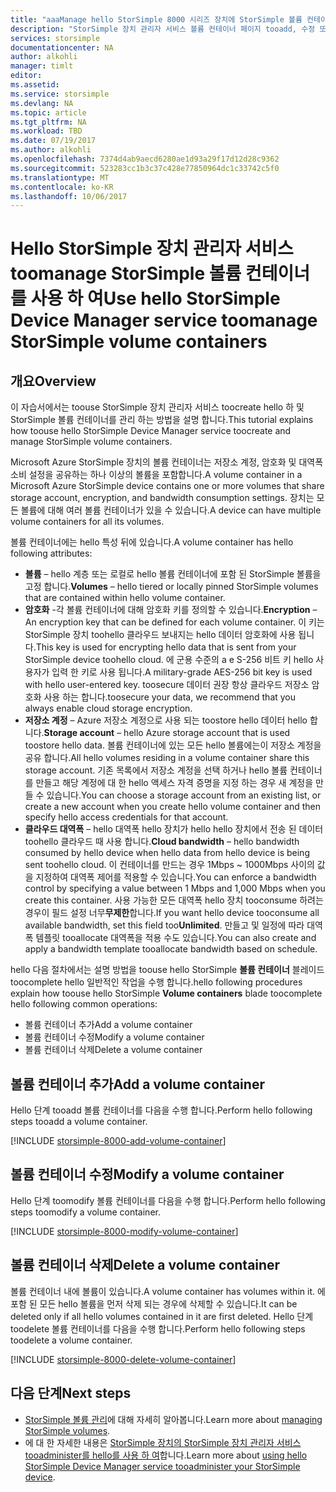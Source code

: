 ```yaml
---
title: "aaaManage hello StorSimple 8000 시리즈 장치에 StorSimple 볼륨 컨테이너 | Microsoft Docs"
description: "StorSimple 장치 관리자 서비스 볼륨 컨테이너 페이지 tooadd, 수정 또는 볼륨 컨테이너 삭제 hello를 사용 하는 방법에 대해 설명 합니다."
services: storsimple
documentationcenter: NA
author: alkohli
manager: timlt
editor: 
ms.assetid: 
ms.service: storsimple
ms.devlang: NA
ms.topic: article
ms.tgt_pltfrm: NA
ms.workload: TBD
ms.date: 07/19/2017
ms.author: alkohli
ms.openlocfilehash: 7374d4ab9aecd6280ae1d93a29f17d12d28c9362
ms.sourcegitcommit: 523283cc1b3c37c428e77850964dc1c33742c5f0
ms.translationtype: MT
ms.contentlocale: ko-KR
ms.lasthandoff: 10/06/2017
---
```

# <a name="use-hello-storsimple-device-manager-service-toomanage-storsimple-volume-containers"></a><span data-ttu-id="06fbc-103">Hello StorSimple 장치 관리자 서비스 toomanage StorSimple 볼륨 컨테이너를 사용 하 여</span><span class="sxs-lookup"><span data-stu-id="06fbc-103">Use hello StorSimple Device Manager service toomanage StorSimple volume containers</span></span>

## <a name="overview"></a><span data-ttu-id="06fbc-104">개요</span><span class="sxs-lookup"><span data-stu-id="06fbc-104">Overview</span></span>
<span data-ttu-id="06fbc-105">이 자습서에서는 toouse StorSimple 장치 관리자 서비스 toocreate hello 하 및 StorSimple 볼륨 컨테이너를 관리 하는 방법을 설명 합니다.</span><span class="sxs-lookup"><span data-stu-id="06fbc-105">This tutorial explains how toouse hello StorSimple Device Manager service toocreate and manage StorSimple volume containers.</span></span>

<span data-ttu-id="06fbc-106">Microsoft Azure StorSimple 장치의 볼륨 컨테이너는 저장소 계정, 암호화 및 대역폭 소비 설정을 공유하는 하나 이상의 볼륨을 포함합니다.</span><span class="sxs-lookup"><span data-stu-id="06fbc-106">A volume container in a Microsoft Azure StorSimple device contains one or more volumes that share storage account, encryption, and bandwidth consumption settings.</span></span> <span data-ttu-id="06fbc-107">장치는 모든 볼륨에 대해 여러 볼륨 컨테이너가 있을 수 있습니다.</span><span class="sxs-lookup"><span data-stu-id="06fbc-107">A device can have multiple volume containers for all its volumes.</span></span> 

<span data-ttu-id="06fbc-108">볼륨 컨테이너에는 hello 특성 뒤에 있습니다.</span><span class="sxs-lookup"><span data-stu-id="06fbc-108">A volume container has hello following attributes:</span></span>

* <span data-ttu-id="06fbc-109">**볼륨** – hello 계층 또는 로컬로 hello 볼륨 컨테이너에 포함 된 StorSimple 볼륨을 고정 합니다.</span><span class="sxs-lookup"><span data-stu-id="06fbc-109">**Volumes** – hello tiered or locally pinned StorSimple volumes that are contained within hello volume container.</span></span> 
* <span data-ttu-id="06fbc-110">**암호화** -각 볼륨 컨테이너에 대해 암호화 키를 정의할 수 있습니다.</span><span class="sxs-lookup"><span data-stu-id="06fbc-110">**Encryption** – An encryption key that can be defined for each volume container.</span></span> <span data-ttu-id="06fbc-111">이 키는 StorSimple 장치 toohello 클라우드 보내지는 hello 데이터 암호화에 사용 됩니다.</span><span class="sxs-lookup"><span data-stu-id="06fbc-111">This key is used for encrypting hello data that is sent from your StorSimple device toohello cloud.</span></span> <span data-ttu-id="06fbc-112">에 군용 수준의 a e S-256 비트 키 hello 사용자가 입력 한 키로 사용 됩니다.</span><span class="sxs-lookup"><span data-stu-id="06fbc-112">A military-grade AES-256 bit key is used with hello user-entered key.</span></span> <span data-ttu-id="06fbc-113">toosecure 데이터 권장 항상 클라우드 저장소 암호화 사용 하는 합니다.</span><span class="sxs-lookup"><span data-stu-id="06fbc-113">toosecure your data, we recommend that you always enable cloud storage encryption.</span></span>
* <span data-ttu-id="06fbc-114">**저장소 계정** – Azure 저장소 계정으로 사용 되는 toostore hello 데이터 hello 합니다.</span><span class="sxs-lookup"><span data-stu-id="06fbc-114">**Storage account** – hello Azure storage account that is used toostore hello data.</span></span> <span data-ttu-id="06fbc-115">볼륨 컨테이너에 있는 모든 hello 볼륨에는이 저장소 계정을 공유 합니다.</span><span class="sxs-lookup"><span data-stu-id="06fbc-115">All hello volumes residing in a volume container share this storage account.</span></span> <span data-ttu-id="06fbc-116">기존 목록에서 저장소 계정을 선택 하거나 hello 볼륨 컨테이너를 만들고 해당 계정에 대 한 hello 액세스 자격 증명을 지정 하는 경우 새 계정을 만들 수 있습니다.</span><span class="sxs-lookup"><span data-stu-id="06fbc-116">You can choose a storage account from an existing list, or create a new account when you create hello volume container and then specify hello access credentials for that account.</span></span>
* <span data-ttu-id="06fbc-117">**클라우드 대역폭** – hello 대역폭 hello 장치가 hello hello 장치에서 전송 된 데이터 toohello 클라우드 때 사용 합니다.</span><span class="sxs-lookup"><span data-stu-id="06fbc-117">**Cloud bandwidth** – hello bandwidth consumed by hello device when hello data from hello device is being sent toohello cloud.</span></span> <span data-ttu-id="06fbc-118">이 컨테이너를 만드는 경우 1Mbps ~ 1000Mbps 사이의 값을 지정하여 대역폭 제어를 적용할 수 있습니다.</span><span class="sxs-lookup"><span data-stu-id="06fbc-118">You can enforce a bandwidth control by specifying a value between 1 Mbps and 1,000 Mbps when you create this container.</span></span> <span data-ttu-id="06fbc-119">사용 가능한 모든 대역폭 hello 장치 tooconsume 하려는 경우이 필드 설정 너무**무제한**합니다.</span><span class="sxs-lookup"><span data-stu-id="06fbc-119">If you want hello device tooconsume all available bandwidth, set this field too**Unlimited**.</span></span> <span data-ttu-id="06fbc-120">만들고 및 일정에 따라 대역폭 템플릿 tooallocate 대역폭을 적용 수도 있습니다.</span><span class="sxs-lookup"><span data-stu-id="06fbc-120">You can also create and apply a bandwidth template tooallocate bandwidth based on schedule.</span></span>

<span data-ttu-id="06fbc-121">hello 다음 절차에서는 설명 방법을 toouse hello StorSimple **볼륨 컨테이너** 블레이드 toocomplete hello 일반적인 작업을 수행 합니다.</span><span class="sxs-lookup"><span data-stu-id="06fbc-121">hello following procedures explain how toouse hello StorSimple **Volume containers** blade toocomplete hello following common operations:</span></span>

* <span data-ttu-id="06fbc-122">볼륨 컨테이너 추가</span><span class="sxs-lookup"><span data-stu-id="06fbc-122">Add a volume container</span></span>
* <span data-ttu-id="06fbc-123">볼륨 컨테이너 수정</span><span class="sxs-lookup"><span data-stu-id="06fbc-123">Modify a volume container</span></span>
* <span data-ttu-id="06fbc-124">볼륨 컨테이너 삭제</span><span class="sxs-lookup"><span data-stu-id="06fbc-124">Delete a volume container</span></span>

## <a name="add-a-volume-container"></a><span data-ttu-id="06fbc-125">볼륨 컨테이너 추가</span><span class="sxs-lookup"><span data-stu-id="06fbc-125">Add a volume container</span></span>
<span data-ttu-id="06fbc-126">Hello 단계 tooadd 볼륨 컨테이너를 다음을 수행 합니다.</span><span class="sxs-lookup"><span data-stu-id="06fbc-126">Perform hello following steps tooadd a volume container.</span></span>

[!INCLUDE [storsimple-8000-add-volume-container](../../includes/storsimple-8000-create-volume-container.md)]

## <a name="modify-a-volume-container"></a><span data-ttu-id="06fbc-127">볼륨 컨테이너 수정</span><span class="sxs-lookup"><span data-stu-id="06fbc-127">Modify a volume container</span></span>
<span data-ttu-id="06fbc-128">Hello 단계 toomodify 볼륨 컨테이너를 다음을 수행 합니다.</span><span class="sxs-lookup"><span data-stu-id="06fbc-128">Perform hello following steps toomodify a volume container.</span></span>

[!INCLUDE [storsimple-8000-modify-volume-container](../../includes/storsimple-8000-modify-volume-container.md)]

## <a name="delete-a-volume-container"></a><span data-ttu-id="06fbc-129">볼륨 컨테이너 삭제</span><span class="sxs-lookup"><span data-stu-id="06fbc-129">Delete a volume container</span></span>
<span data-ttu-id="06fbc-130">볼륨 컨테이너 내에 볼륨이 있습니다.</span><span class="sxs-lookup"><span data-stu-id="06fbc-130">A volume container has volumes within it.</span></span> <span data-ttu-id="06fbc-131">에 포함 된 모든 hello 볼륨을 먼저 삭제 되는 경우에 삭제할 수 있습니다.</span><span class="sxs-lookup"><span data-stu-id="06fbc-131">It can be deleted only if all hello volumes contained in it are first deleted.</span></span> <span data-ttu-id="06fbc-132">Hello 단계 toodelete 볼륨 컨테이너를 다음을 수행 합니다.</span><span class="sxs-lookup"><span data-stu-id="06fbc-132">Perform hello following steps toodelete a volume container.</span></span>

[!INCLUDE [storsimple-8000-delete-volume-container](../../includes/storsimple-8000-delete-volume-container.md)]

## <a name="next-steps"></a><span data-ttu-id="06fbc-133">다음 단계</span><span class="sxs-lookup"><span data-stu-id="06fbc-133">Next steps</span></span>
* <span data-ttu-id="06fbc-134">[StorSimple 볼륨 관리](storsimple-8000-manage-volumes-u2.md)에 대해 자세히 알아봅니다.</span><span class="sxs-lookup"><span data-stu-id="06fbc-134">Learn more about [managing StorSimple volumes](storsimple-8000-manage-volumes-u2.md).</span></span> 
* <span data-ttu-id="06fbc-135">에 대 한 자세한 내용은 [StorSimple 장치의 StorSimple 장치 관리자 서비스 tooadminister를 hello를 사용 하 여](storsimple-8000-manager-service-administration.md)합니다.</span><span class="sxs-lookup"><span data-stu-id="06fbc-135">Learn more about [using hello StorSimple Device Manager service tooadminister your StorSimple device](storsimple-8000-manager-service-administration.md).</span></span>

